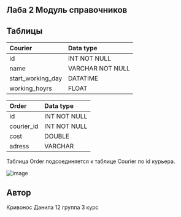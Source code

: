## Лаба 2 Модуль справочников

## Таблицы

| Courier           | Data type  |
|:----------------- |:---------------- |
| id                | INT NOT NULL     |
| name              | VARCHAR NOT NULL |
| start_working_day | DATATIME         |
| working_hoyrs     | FLOAT            |

| Order             | Data type        |
|:----------------- |:---------------- |
| id                | INT NOT NULL     |
| courier_id        | INT NOT NULL     |
| cost              | DOUBLE           |
| adress            | VARCHAR          |

Таблица Order подсоединяется к таблице Courier по id курьера.

![image](https://github.com/bleyzzi/ds_lab2_database/assets/58260131/07a9fe6d-5733-41c8-b8b8-573acf2f0da1)


## Автор 

Кривонос Данила 12 группа 3 курс

